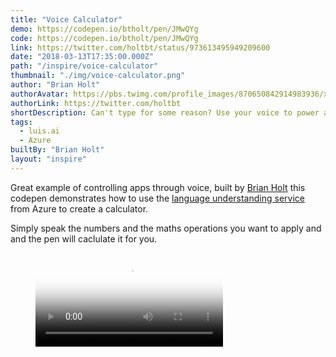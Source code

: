 ```yaml
---
title: "Voice Calculator"
demo: https://codepen.io/btholt/pen/JMwQYg
code: https://codepen.io/btholt/pen/JMwQYg
link: https://twitter.com/holtbt/status/973613495949209600
date: "2018-03-13T17:35:00.000Z"
path: "/inspire/voice-calculator"
thumbnail: "./img/voice-calculator.png"
author: "Brian Holt"
authorAvatar: https://pbs.twimg.com/profile_images/870650842914983936/xzGIOGxE_bigger.jpg
authorLink: https://twitter.com/holtbt
shortDescription: Can't type for some reason? Use your voice to power a calculator.
tags:
  - luis.ai
  - Azure
builtBy: "Brian Holt"
layout: "inspire"
---
```


Great example of controlling apps through voice, built by [Brian Holt](https://twitter.com/holtbt) this codepen demonstrates how to use the [language understanding service](https://azure.microsoft.com/en-us/services/cognitive-services/language-understanding-intelligent-service/?WT.mc_id=luiscalculator-twitter-brholt) from Azure to create a calculator.

Simply speak the numbers and the maths operations you want to apply and and the pen will caclulate it for you.

<figure class="video_container">
  <video controls="true" autoplay loop allowfullscreen="true" poster="./img/voice-calculator.png">
    <source src="./img/voice-calculator.mp4" type="video/mp4">
  </video>
</figure>
